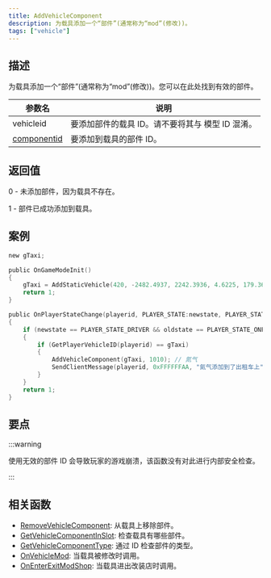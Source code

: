 ```yaml
---
title: AddVehicleComponent
description: 为载具添加一个“部件”(通常称为“mod”(修改))。
tags: ["vehicle"]
---
```


## 描述

为载具添加一个“部件”(通常称为“mod”(修改))。您可以在此处找到有效的部件。

| 参数名                                     | 说明                                             |
| ------------------------------------------ | ------------------------------------------------ |
| vehicleid                                  | 要添加部件的载具 ID。请不要将其与 模型 ID 混淆。 |
| [componentid](../resources/carcomponentid) | 要添加到载具的部件 ID。                          |

## 返回值

0 - 未添加部件，因为载具不存在。

1 - 部件已成功添加到载具。

## 案例

```c
new gTaxi;

public OnGameModeInit()
{
    gTaxi = AddStaticVehicle(420, -2482.4937, 2242.3936, 4.6225, 179.3656, 6, 1); // 出租车
    return 1;
}

public OnPlayerStateChange(playerid, PLAYER_STATE:newstate, PLAYER_STATE:oldstate)
{
    if (newstate == PLAYER_STATE_DRIVER && oldstate == PLAYER_STATE_ONFOOT)
    {
        if (GetPlayerVehicleID(playerid) == gTaxi)
        {
            AddVehicleComponent(gTaxi, 1010); // 氮气
            SendClientMessage(playerid, 0xFFFFFFAA, "氮气添加到了出租车上");
        }
    }
    return 1;
}
```

## 要点

:::warning

使用无效的部件 ID 会导致玩家的游戏崩溃，该函数没有对此进行内部安全检查。

:::

## 相关函数

- [RemoveVehicleComponent](RemoveVehicleComponent): 从载具上移除部件。
- [GetVehicleComponentInSlot](GetVehicleComponentInSlot): 检查载具有哪些部件。
- [GetVehicleComponentType](GetVehicleComponentType): 通过 ID 检查部件的类型。
- [OnVehicleMod](../callbacks/OnVehicleMod): 当载具被修改时调用。
- [OnEnterExitModShop](../callbacks/OnEnterExitModShop): 当载具进出改装店时调用。
